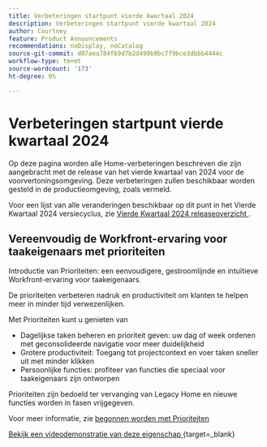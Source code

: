 ```yaml
---
title: Verbeteringen startpunt vierde kwartaal 2024
description: Verbeteringen startpunt vierde kwartaal 2024
author: Courtney
feature: Product Announcements
recommendations: noDisplay, noCatalog
source-git-commit: d07aea784f69d7b2d499b9bc7f9bce3dbbb4444c
workflow-type: tm+mt
source-wordcount: '173'
ht-degree: 0%

---
```


# Verbeteringen startpunt vierde kwartaal 2024

Op deze pagina worden alle Home-verbeteringen beschreven die zijn aangebracht met de release van het vierde kwartaal van 2024 voor de voorvertoningsomgeving. Deze verbeteringen zullen beschikbaar worden gesteld in de productieomgeving, zoals vermeld.

Voor een lijst van alle veranderingen beschikbaar op dit punt in het Vierde Kwartaal 2024 versiecyclus, zie [ Vierde Kwartaal 2024 releaseoverzicht ](/help/quicksilver/product-announcements/product-releases/24-q4-release-activity/24-q4-release-overview.md).

## Vereenvoudig de Workfront-ervaring voor taakeigenaars met prioriteiten

Introductie van Prioriteiten: een eenvoudigere, gestroomlijnde en intuïtieve Workfront-ervaring voor taakeigenaars.

De prioriteiten verbeteren nadruk en productiviteit om klanten te helpen meer in minder tijd verwezenlijken.

Met Prioriteiten kunt u genieten van

* Dagelijkse taken beheren en prioriteit geven: uw dag of week ordenen met geconsolideerde navigatie voor meer duidelijkheid
* Grotere productiviteit: Toegang tot projectcontext en voer taken sneller uit met minder klikken
* Persoonlijke functies: profiteer van functies die speciaal voor taakeigenaars zijn ontworpen

Prioriteiten zijn bedoeld ter vervanging van Legacy Home en nieuwe functies worden in fasen vrijgegeven.

Voor meer informatie, zie [ begonnen worden met Prioriteiten ](/help/quicksilver/workfront-basics/priorities/get-started-with-priorities.md)

[ Bekijk een videodemonstratie van deze eigenschap ](https://video.tv.adobe.com/v/3434848/){target=_blank}
